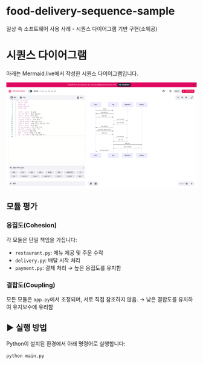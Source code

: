 # food-delivery-sequence-sample
일상 속 소프트웨어 사용 사례 - 시퀀스 다이어그램 기반 구현(소웨공)

# 시퀀스 다이어그램

아래는 Mermaid.live에서 작성한 시퀀스 다이어그램입니다.

![시퀀스 다이어그램](./sequence_diagram.png)

## 모듈 평가

### 응집도(Cohesion)
각 모듈은 단일 책임을 가집니다:
- `restaurant.py`: 메뉴 제공 및 주문 수락
- `delivery.py`: 배달 시작 처리
- `payment.py`: 결제 처리
→ 높은 응집도를 유지함

### 결합도(Coupling)
모든 모듈은 `app.py`에서 조정되며, 서로 직접 참조하지 않음.
→ 낮은 결합도를 유지하여 유지보수에 유리함

## ▶ 실행 방법

Python이 설치된 환경에서 아래 명령어로 실행합니다:

```bash
python main.py

